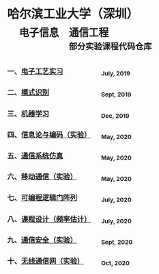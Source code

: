 # 哈尔滨工业大学（深圳）<br>&emsp;<sub>电子信息&emsp;通信工程</sub><br>&emsp;<sub>&emsp;&emsp;&emsp;&emsp;&emsp;<sup>部分实验课程代码仓库</sup></sub>

### 一、[电子工艺实习](/Project2019) &emsp;&emsp;&emsp;&emsp;&emsp; <sub>July, 2019</sub>

### 二、[模式识别](/PatternRecognition) &emsp;&emsp;&emsp;&emsp;&emsp;&emsp;&emsp; <sub>Sept, 2019</sub>

### 三、[机器学习](/MachineLearning) &emsp;&emsp;&emsp;&emsp;&emsp;&emsp;&emsp; <sub>Dec, 2019</sub>

### 四、[信息论与编码（实验）](/InformationTheory) &emsp; <sub>May, 2020</sub>

### 五、[通信系统仿真](/CommunicationSystems) &emsp;&emsp;&emsp;&emsp;&emsp; <sub>May, 2020</sub>

### 六、[移动通信（实验）](/WirelessCommunications) &emsp;&emsp;&emsp; <sub>May, 2020</sub>

### 七、[可编程逻辑门阵列](/FieldProgrammableGateArray) &emsp;&emsp;&emsp; <sub>July, 2020</sub>

### 八、[课程设计（频率估计）](/Project2020) &emsp; <sub>July, 2020</sub>

### 九、[通信安全（实验）](/CommunicationSecurity) &emsp;&emsp;&emsp; <sub>Sept, 2020</sub>

### 十、[无线通信网（实验）](/WirelessNetworks) &emsp;&emsp; <sub>Oct, 2020</sub>
